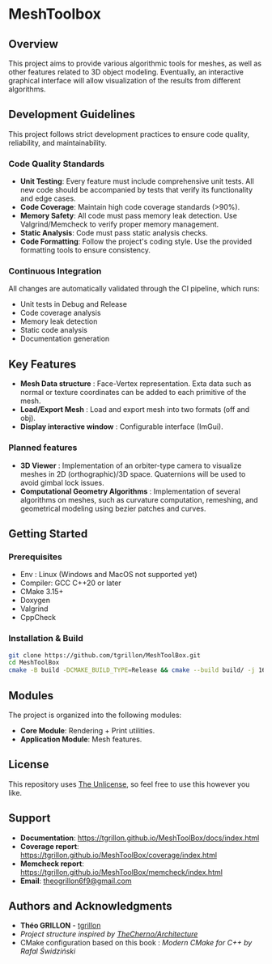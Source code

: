 # MeshToolbox

## Overview

This project aims to provide various algorithmic tools for meshes, as well as other features related to 3D object modeling. Eventually, an interactive graphical interface will allow visualization of the results from different algorithms.

## Development Guidelines

This project follows strict development practices to ensure code quality, reliability, and maintainability.

### Code Quality Standards

- **Unit Testing**: Every feature must include comprehensive unit tests. All new code should be accompanied by tests that verify its functionality and edge cases.
- **Code Coverage**: Maintain high code coverage standards (>90%).
- **Memory Safety**: All code must pass memory leak detection. Use Valgrind/Memcheck to verify proper memory management.
- **Static Analysis**: Code must pass static analysis checks.
- **Code Formatting**: Follow the project's coding style. Use the provided formatting tools to ensure consistency.

### Continuous Integration

All changes are automatically validated through the CI pipeline, which runs:
- Unit tests in Debug and Release
- Code coverage analysis
- Memory leak detection
- Static code analysis
- Documentation generation

## Key Features

- **Mesh Data structure** : Face-Vertex representation. Exta data such as normal or texture coordinates can be added to each primitive of the mesh.  
- **Load/Export Mesh** : Load and export mesh into two formats (off and obj).
- **Display interactive window** : Configurable interface (ImGui). 

### Planned features

- **3D Viewer** : Implementation of an orbiter-type camera to visualize meshes in 2D (orthographic)/3D space. Quaternions will be used to avoid gimbal lock issues.
- **Computational Geometry Algorithms** : Implementation of several algorithms on meshes, such as curvature computation, remeshing, and geometrical modeling using bezier patches and curves.  

## Getting Started

### Prerequisites

- Env : Linux (Windows and MacOS not supported yet)
- Compiler: GCC C++20 or later
- CMake 3.15+
- Doxygen
- Valgrind
- CppCheck

### Installation & Build

```bash
git clone https://github.com/tgrillon/MeshToolBox.git
cd MeshToolBox
cmake -B build -DCMAKE_BUILD_TYPE=Release && cmake --build build/ -j 16
```
## Modules

The project is organized into the following modules:

- **Core Module**: Rendering + Print utilities. 
- **Application Module**: Mesh features. 

## License

This repository uses [The Unlicense](https://unlicense.org/), so feel free to use this however you like.

## Support

- **Documentation**: https://tgrillon.github.io/MeshToolBox/docs/index.html
- **Coverage report**: https://tgrillon.github.io/MeshToolBox/coverage/index.html
- **Memcheck report**: https://tgrillon.github.io/MeshToolBox/memcheck/index.html
- **Email**: theogrillon6f9@gmail.com

## Authors and Acknowledgments

- **Théo GRILLON** - [tgrillon](https://github.com/tgrillon)
- *Project structure inspired by [TheCherno/Architecture](https://github.com/TheCherno/Architecture)*
- CMake configuration based on this book : *Modern CMake for C++ by Rafal Świdziński*
